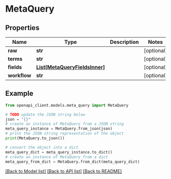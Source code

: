 # MetaQuery


## Properties

Name | Type | Description | Notes
------------ | ------------- | ------------- | -------------
**raw** | **str** |  | [optional] 
**terms** | **str** |  | [optional] 
**fields** | [**List[MetaQueryFieldsInner]**](MetaQueryFieldsInner.md) |  | [optional] 
**workflow** | **str** |  | [optional] 

## Example

```python
from openapi_client.models.meta_query import MetaQuery

# TODO update the JSON string below
json = "{}"
# create an instance of MetaQuery from a JSON string
meta_query_instance = MetaQuery.from_json(json)
# print the JSON string representation of the object
print(MetaQuery.to_json())

# convert the object into a dict
meta_query_dict = meta_query_instance.to_dict()
# create an instance of MetaQuery from a dict
meta_query_from_dict = MetaQuery.from_dict(meta_query_dict)
```
[[Back to Model list]](../README.md#documentation-for-models) [[Back to API list]](../README.md#documentation-for-api-endpoints) [[Back to README]](../README.md)



